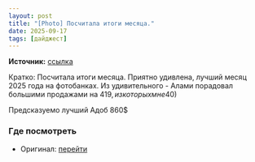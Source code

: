 ```yaml
---
layout: post
title: "[Photo] Посчитала итоги месяца."
date: 2025-09-17
tags: [дайджест]
---
```


**Источник:** [ссылка](https://t.me/be_trendy_stocker/11206)

Кратко: Посчитала итоги месяца. Приятно удивлена, лучший месяц  2025 года на фотобанках. Из удивительного - Алами порадовал большими продажами на 419$, из которых мне 40%(167$)

Предсказуемо лучший Адоб 860$


### Где посмотреть
- Оригинал: [перейти]({link})
